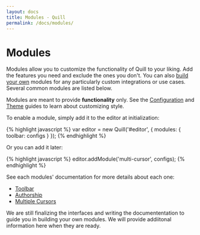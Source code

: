 ```yaml
---
layout: docs
title: Modules - Quill
permalink: /docs/modules/
---
```


# Modules

Modules allow you to customize the functionality of Quill to your liking. Add the features you need and exclude the ones you don't. You can also [build your own](/docs/api/) modules for any particularly custom integrations or use cases. Several common modules are listed below.

Modules are meant to provide **functionality** only. See the [Configuration](/docs/editor/configuration/) and [Theme](/docs/themes/) guides to learn about customizing style.

To enable a module, simply add it to the editor at initialization:

{% highlight javascript %}
var editor = new Quill('#editor', {
  modules: { toolbar: configs }
});
{% endhighlight %}

Or you can add it later:

{% highlight javascript %}
editor.addModule('multi-cursor', configs);
{% endhighlight %}

See each modules' documentation for more details about each one:

- [Toolbar](/docs/modules/toolbar/)
- [Authorship](/docs/modules/authorship/)
- [Multiple Cursors](/docs/modules/multi-cursors/)

We are still finalizing the interfaces and writing the documententation to guide you in building your own modules. We will provide addiitonal information here when they are ready.
